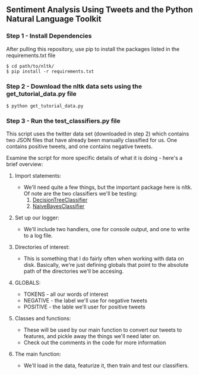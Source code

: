 ## Sentiment Analysis Using Tweets and the Python Natural Language Toolkit #

### Step 1 - Install Dependencies #

After pulling this repository, use pip to install the packages listed in the requirements.txt file

```
$ cd path/to/nltk/
$ pip install -r requirements.txt
```

### Step 2 - Download the nltk data sets using the get_tutorial_data.py file #

```
$ python get_tutorial_data.py
```

### Step 3 - Run the test_classifiers.py file #

This script uses the twitter data set (downloaded in step 2) which contains two JSON files that have 
already been manually classified for us. One contains positive tweets, and one contains negative tweets.

Examine the script for more specific details of what it is doing - here's a brief overview:

1. Import statements:
    - We'll need quite a few things, but the important package here is nltk. Of note are the two classifiers we'll be testing:
        1. [DecisionTreeClassifier](http://mines.humanoriented.com/classes/2010/fall/csci568/portfolio_exports/lguo/decisionTree.html)
        2. [NaiveBayesClassifier](https://stackoverflow.com/questions/10059594/a-simple-explanation-of-naive-bayes-classification)


2. Set up our logger:
    - We'll include two handlers, one for console output, and one to write to a log file.
    
3. Directories of interest:
    - This is something that I do fairly often when working with data on disk. Basically, we're just defining globals that point to the absolute path of the directories we'll be accesing.
    
4. GLOBALS:
    - TOKENS - all our words of interest
    - NEGATIVE - the label we'll use for negative tweets
    - POSITIVE - the lable we'll user for positive tweets
    
5. Classes and functions:
    - These will be used by our main function to convert our tweets to features, and pickle away the things we'll need later on.
    - Check out the comments in the code for more information
    
6. The main function:
    - We'll load in the data, featurize it, then train and test our classifiers.





